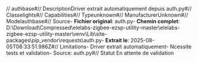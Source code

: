 // authbase#// DescriptionDriver extrait automatiquement depuis auth.py#// Classelights#// Capabilities#// Typeunknown#// ManufacturerUnknown#// Modelauthbase#// Source- **Fichier original**: auth.py- **Chemin complet**: D:\Download\Compressed\elelabs-zigbee-ezsp-utility-master\elelabs-zigbee-ezsp-utility-master\venv\Lib\site-packages\pip\_vendor\requests\auth.py- **Extrait le**: 2025-08-05T08:33:51.986Z#// Limitations- Driver extrait automatiquement- Ncessite tests et validation- Source: auth.py#// Statut En attente de validation